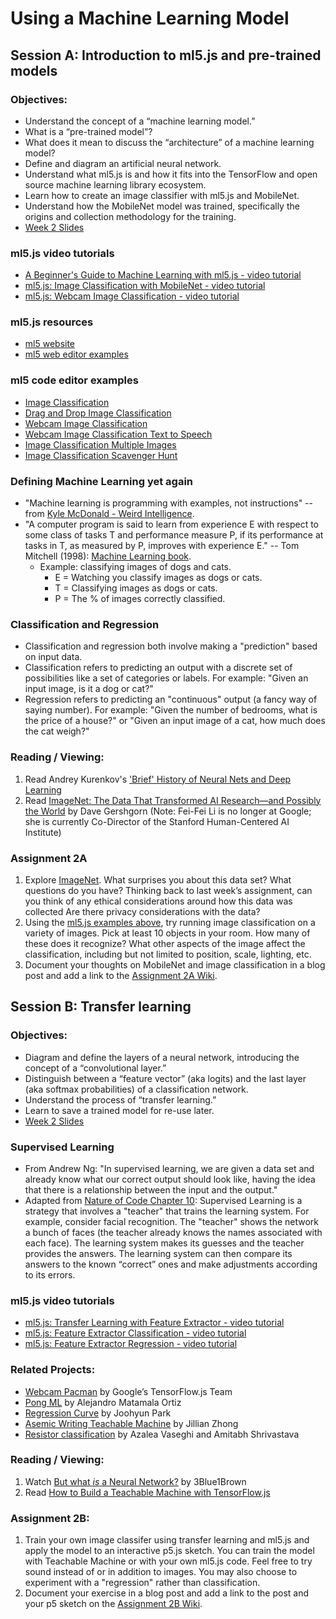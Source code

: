 # Using a Machine Learning Model

## Session A: Introduction to ml5.js and pre-trained models

### Objectives:
* Understand the concept of a “machine learning model.”
* What is a “pre-trained model”?
* What does it mean to discuss the “architecture” of a machine learning model?
* Define and diagram an artificial neural network.
* Understand what ml5.js is and how it fits into the TensorFlow and open source machine learning library ecosystem.
* Learn how to create an image classifier with ml5.js and MobileNet.
* Understand how the MobileNet model was trained, specifically the origins and collection methodology for the training.
* [Week 2 Slides](https://docs.google.com/presentation/d/10e49FloSXEBOOcC26CKyncPDcM0qDrHYG34C_JMZdEo/edit?usp=sharing)

### ml5.js video tutorials
* [A Beginner's Guide to Machine Learning with ml5.js - video tutorial](https://youtu.be/jmznx0Q1fP0?list=PLRqwX-V7Uu6YPSwT06y_AEYTqIwbeam3y)
* [ml5.js: Image Classification with MobileNet - video tutorial](https://youtu.be/yNkAuWz5lnY?list=PLRqwX-V7Uu6YPSwT06y_AEYTqIwbeam3y)
* [ml5.js: Webcam Image Classification - video tutorial](https://youtu.be/D9BoBSkLvFo?list=PLRqwX-V7Uu6YPSwT06y_AEYTqIwbeam3y)

### ml5.js resources
* [ml5 website](https://ml5js.org)
* [ml5 web editor examples](https://github.com/ml5js/ml5-examples/)

### ml5 code editor examples
* [Image Classification](https://editor.p5js.org/ml5/sketches/DUxe1Z0DXG)
* [Drag and Drop Image Classification](https://editor.p5js.org/ima_ml/sketches/C5Ywejvuo)
* [Webcam Image Classification](https://editor.p5js.org/ml5/sketches/IlF1JFvWjc)
* [Webcam Image Classification Text to Speech](https://editor.p5js.org/ml5/sketches/Ry7EL4JvA3)
* [Image Classification Multiple Images](https://editor.p5js.org/ml5/sketches/f3rqIqNey5)
* [Image Classification Scavenger Hunt](https://editor.p5js.org/ml5/sketches/APzpeXOuEQ)

### Defining Machine Learning yet again
* "Machine learning is programming with examples, not instructions" -- from [Kyle McDonald - Weird Intelligence](https://vimeo.com/304110435).
* "A computer program is said to learn from experience E with respect to some class of tasks T and performance measure P, if its performance at tasks in T, as measured by P, improves with experience E." -- Tom Mitchell (1998): [Machine Learning book](http://amzn.to/2nLdRgQ).
  * Example: classifying images of dogs and cats.
    * E = Watching you classify images as dogs or cats.
    * T = Classifying images as dogs or cats.
    * P = The % of images correctly classified.

### Classification and Regression
* Classification and regression both involve making a "prediction" based on input data.
* Classification refers to predicting an output with a discrete set of possibilities like a set of categories or labels. For example: "Given an input image, is it a dog or cat?"
* Regression refers to predicting an "continuous" output (a fancy way of saying number). For example: "Given the number of bedrooms, what is the price of a house?" or "Given an input image of a cat, how much does the cat weigh?"

### Reading / Viewing:
1. Read Andrey Kurenkov's ['Brief' History of Neural Nets and Deep Learning](http://www.andreykurenkov.com/writing/a-brief-history-of-neural-nets-and-deep-learning/)
2. Read [ImageNet: The Data That Transformed AI Research—and Possibly the World](https://qz.com/1034972/the-data-that-changed-the-direction-of-ai-research-and-possibly-the-world/) by Dave Gershgorn (Note: Fei-Fei Li is no longer at Google; she is currently Co-Director of the Stanford Human-Centered AI Institute)

### Assignment 2A
1. Explore [ImageNet](http://image-net.org/index). What surprises you about this data set? What questions do you have? Thinking back to last week’s assignment, can you think of any ethical considerations around how this data was collected Are there privacy considerations with the data?
2. Using the [ml5.js examples above](https://github.com/ml5js/Intro-ML-Arts-IMA/tree/source/02_ml_models#ml5-code-editor-examples), try running image classification on a variety of images. Pick at least 10 objects in your room. How many of these does it recognize? What other aspects of the image affect the classification, including but not limited to position, scale, lighting, etc.
3. Document your thoughts on MobileNet and image classification in a blog post and add a link to the [Assignment 2A Wiki](https://github.com/ml5js/Intro-ML-Arts-IMA/wiki/Assignment-2a).

## Session B: Transfer learning

### Objectives:
* Diagram and define the layers of a neural network, introducing the concept of a “convolutional layer.”
* Distinguish between a “feature vector” (aka logits) and the last layer (aka softmax probabilities) of a classification network.
* Understand the process of “transfer learning.”
* Learn to save a trained model for re-use later.
* [Week 2 Slides](https://docs.google.com/presentation/d/10e49FloSXEBOOcC26CKyncPDcM0qDrHYG34C_JMZdEo/edit?usp=sharing)

### Supervised Learning
* From Andrew Ng: "In supervised learning, we are given a data set and already know what our correct output should look like, having the idea that there is a relationship between the input and the output."
* Adapted from [Nature of Code Chapter 10](http://natureofcode.com/book/chapter-10-neural-networks/): Supervised Learning is a strategy that involves a "teacher" that trains the learning system. For example, consider facial recognition. The "teacher" shows the network a bunch of faces (the teacher already knows the names associated with each face). The learning system makes its guesses and the teacher provides the answers. The learning system can then compare its answers to the known “correct” ones and make adjustments according to its errors.

### ml5.js video tutorials
* [ml5.js: Transfer Learning with Feature Extractor - video tutorial](https://youtu.be/kRpZ5OqUY6Y?list=PLRqwX-V7Uu6YPSwT06y_AEYTqIwbeam3y)
* [ml5.js: Feature Extractor Classification - video tutorial](https://youtu.be/eeO-rWYFuG0?list=PLRqwX-V7Uu6YPSwT06y_AEYTqIwbeam3y)
* [ml5.js: Feature Extractor Regression - video tutorial](https://youtu.be/aKgq0m1YjvQ?list=PLRqwX-V7Uu6YPSwT06y_AEYTqIwbeam3y)

### Related Projects:
* [Webcam Pacman](https://storage.googleapis.com/tfjs-examples/webcam-transfer-learning/dist/index.html) by Google’s TensorFlow.js Team
* [Pong ML](https://github.com/matamalaortiz/Pong-ML) by Alejandro Matamala Ortiz
* [Regression Curve](https://github.com/byjoohyunpark/regression-curve) by Joohyun Park
* [Asemic Writing Teachable Machine](http://blog.jzhong.today/computationaltypo/Asemic-Writing-Teachable-Machine/) by Jillian Zhong
* [Resistor classification](https://leafava2.wixsite.com/portfolio/blog-1/week-2-ml-hw) by Azalea Vaseghi and Amitabh Shrivastava

### Reading / Viewing:
1. Watch [But what *is* a Neural Network?](https://youtu.be/aircAruvnKk) by 3Blue1Brown
2. Read [How to Build a Teachable Machine with TensorFlow.js](https://observablehq.com/@nsthorat/how-to-build-a-teachable-machine-with-tensorflow-js)

### Assignment 2B:
1. Train your own image classifer using transfer learning and ml5.js and apply the model to an interactive p5.js sketch. You can train the model with Teachable Machine or with your own ml5.js code. Feel free to try sound instead of or in addition to images. You may also choose to experiment with a "regression" rather than classification.
2. Document your exercise in a blog post and add a link to the post and your p5 sketch on the [Assignment 2B Wiki](https://github.com/ml5js/Intro-ML-Arts-IMA/wiki/Assignment-2b).
